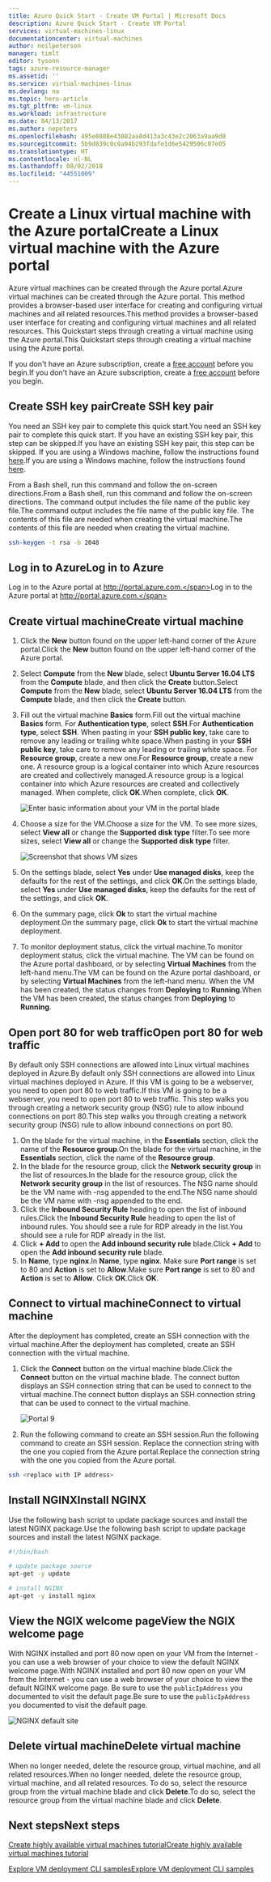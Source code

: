 ```yaml
---
title: Azure Quick Start - Create VM Portal | Microsoft Docs
description: Azure Quick Start - Create VM Portal
services: virtual-machines-linux
documentationcenter: virtual-machines
author: neilpeterson
manager: timlt
editor: tysonn
tags: azure-resource-manager
ms.assetid: ''
ms.service: virtual-machines-linux
ms.devlang: na
ms.topic: hero-article
ms.tgt_pltfrm: vm-linux
ms.workload: infrastructure
ms.date: 04/13/2017
ms.author: nepeters
ms.openlocfilehash: 495e8088e43082aa8d413a3c43e2c2063a9aa9d8
ms.sourcegitcommit: 5b9d839c0c0a94b293fdafe1d6e5429506c07e05
ms.translationtype: HT
ms.contentlocale: nl-NL
ms.lasthandoff: 08/02/2018
ms.locfileid: "44551009"
---
```

# <a name="create-a-linux-virtual-machine-with-the-azure-portal"></a><span data-ttu-id="3fe2e-103">Create a Linux virtual machine with the Azure portal</span><span class="sxs-lookup"><span data-stu-id="3fe2e-103">Create a Linux virtual machine with the Azure portal</span></span>

<span data-ttu-id="3fe2e-104">Azure virtual machines can be created through the Azure portal.</span><span class="sxs-lookup"><span data-stu-id="3fe2e-104">Azure virtual machines can be created through the Azure portal.</span></span> <span data-ttu-id="3fe2e-105">This method provides a browser-based user interface for creating and configuring virtual machines and all related resources.</span><span class="sxs-lookup"><span data-stu-id="3fe2e-105">This method provides a browser-based user interface for creating and configuring virtual machines and all related resources.</span></span> <span data-ttu-id="3fe2e-106">This Quickstart steps through creating a virtual machine using the Azure portal.</span><span class="sxs-lookup"><span data-stu-id="3fe2e-106">This Quickstart steps through creating a virtual machine using the Azure portal.</span></span>

<span data-ttu-id="3fe2e-107">If you don't have an Azure subscription, create a [free account](https://azure.microsoft.com/en-us/free/?WT.mc_id=A261C142F) before you begin.</span><span class="sxs-lookup"><span data-stu-id="3fe2e-107">If you don't have an Azure subscription, create a [free account](https://azure.microsoft.com/en-us/free/?WT.mc_id=A261C142F) before you begin.</span></span>

## <a name="create-ssh-key-pair"></a><span data-ttu-id="3fe2e-108">Create SSH key pair</span><span class="sxs-lookup"><span data-stu-id="3fe2e-108">Create SSH key pair</span></span>

<span data-ttu-id="3fe2e-109">You need an SSH key pair to complete this quick start.</span><span class="sxs-lookup"><span data-stu-id="3fe2e-109">You need an SSH key pair to complete this quick start.</span></span> <span data-ttu-id="3fe2e-110">If you have an existing SSH key pair, this step can be skipped.</span><span class="sxs-lookup"><span data-stu-id="3fe2e-110">If you have an existing SSH key pair, this step can be skipped.</span></span> <span data-ttu-id="3fe2e-111">If you are using a Windows machine, follow the instructions found [here](ssh-from-windows.md).</span><span class="sxs-lookup"><span data-stu-id="3fe2e-111">If you are using a Windows machine, follow the instructions found [here](ssh-from-windows.md).</span></span> 

<span data-ttu-id="3fe2e-112">From a Bash shell, run this command and follow the on-screen directions.</span><span class="sxs-lookup"><span data-stu-id="3fe2e-112">From a Bash shell, run this command and follow the on-screen directions.</span></span> <span data-ttu-id="3fe2e-113">The command output includes the file name of the public key file.</span><span class="sxs-lookup"><span data-stu-id="3fe2e-113">The command output includes the file name of the public key file.</span></span> <span data-ttu-id="3fe2e-114">The contents of this file are needed when creating the virtual machine.</span><span class="sxs-lookup"><span data-stu-id="3fe2e-114">The contents of this file are needed when creating the virtual machine.</span></span>

```bash
ssh-keygen -t rsa -b 2048
```

## <a name="log-in-to-azure"></a><span data-ttu-id="3fe2e-115">Log in to Azure</span><span class="sxs-lookup"><span data-stu-id="3fe2e-115">Log in to Azure</span></span> 

<span data-ttu-id="3fe2e-116">Log in to the Azure portal at http://portal.azure.com.</span><span class="sxs-lookup"><span data-stu-id="3fe2e-116">Log in to the Azure portal at http://portal.azure.com.</span></span>

## <a name="create-virtual-machine"></a><span data-ttu-id="3fe2e-117">Create virtual machine</span><span class="sxs-lookup"><span data-stu-id="3fe2e-117">Create virtual machine</span></span>

1. <span data-ttu-id="3fe2e-118">Click the **New** button found on the upper left-hand corner of the Azure portal.</span><span class="sxs-lookup"><span data-stu-id="3fe2e-118">Click the **New** button found on the upper left-hand corner of the Azure portal.</span></span>

2. <span data-ttu-id="3fe2e-119">Select **Compute** from the **New** blade, select **Ubuntu Server 16.04 LTS** from the **Compute** blade, and then click the **Create** button.</span><span class="sxs-lookup"><span data-stu-id="3fe2e-119">Select **Compute** from the **New** blade, select **Ubuntu Server 16.04 LTS** from the **Compute** blade, and then click the **Create** button.</span></span>

3. <span data-ttu-id="3fe2e-120">Fill out the virtual machine **Basics** form.</span><span class="sxs-lookup"><span data-stu-id="3fe2e-120">Fill out the virtual machine **Basics** form.</span></span> <span data-ttu-id="3fe2e-121">For **Authentication type**, select **SSH**.</span><span class="sxs-lookup"><span data-stu-id="3fe2e-121">For **Authentication type**, select **SSH**.</span></span> <span data-ttu-id="3fe2e-122">When pasting in your **SSH public key**, take care to remove any leading or trailing white space.</span><span class="sxs-lookup"><span data-stu-id="3fe2e-122">When pasting in your **SSH public key**, take care to remove any leading or trailing white space.</span></span> <span data-ttu-id="3fe2e-123">For **Resource group**, create a new one.</span><span class="sxs-lookup"><span data-stu-id="3fe2e-123">For **Resource group**, create a new one.</span></span> <span data-ttu-id="3fe2e-124">A resource group is a logical container into which Azure resources are created and collectively managed.</span><span class="sxs-lookup"><span data-stu-id="3fe2e-124">A resource group is a logical container into which Azure resources are created and collectively managed.</span></span> <span data-ttu-id="3fe2e-125">When complete, click **OK**.</span><span class="sxs-lookup"><span data-stu-id="3fe2e-125">When complete, click **OK**.</span></span>

    ![Enter basic information about your VM in the portal blade](https://docstestmedia1.blob.core.windows.net/azure-media/articles/virtual-machines/linux/media/quick-create-portal/create-vm-portal-basic-blade.png)  

4. <span data-ttu-id="3fe2e-127">Choose a size for the VM.</span><span class="sxs-lookup"><span data-stu-id="3fe2e-127">Choose a size for the VM.</span></span> <span data-ttu-id="3fe2e-128">To see more sizes, select **View all** or change the **Supported disk type** filter.</span><span class="sxs-lookup"><span data-stu-id="3fe2e-128">To see more sizes, select **View all** or change the **Supported disk type** filter.</span></span> 

    ![Screenshot that shows VM sizes](https://docstestmedia1.blob.core.windows.net/azure-media/articles/virtual-machines/linux/media/quick-create-portal/create-linux-vm-portal-sizes.png)  

5. <span data-ttu-id="3fe2e-130">On the settings blade, select **Yes** under **Use managed disks**, keep the defaults for the rest of the settings, and click **OK**.</span><span class="sxs-lookup"><span data-stu-id="3fe2e-130">On the settings blade, select **Yes** under **Use managed disks**, keep the defaults for the rest of the settings, and click **OK**.</span></span>

6. <span data-ttu-id="3fe2e-131">On the summary page, click **Ok** to start the virtual machine deployment.</span><span class="sxs-lookup"><span data-stu-id="3fe2e-131">On the summary page, click **Ok** to start the virtual machine deployment.</span></span>

7. <span data-ttu-id="3fe2e-132">To monitor deployment status, click the virtual machine.</span><span class="sxs-lookup"><span data-stu-id="3fe2e-132">To monitor deployment status, click the virtual machine.</span></span> <span data-ttu-id="3fe2e-133">The VM can be found on the Azure portal dashboard, or by selecting **Virtual Machines** from the left-hand menu.</span><span class="sxs-lookup"><span data-stu-id="3fe2e-133">The VM can be found on the Azure portal dashboard, or by selecting **Virtual Machines** from the left-hand menu.</span></span> <span data-ttu-id="3fe2e-134">When the VM has been created, the status changes from **Deploying** to **Running**.</span><span class="sxs-lookup"><span data-stu-id="3fe2e-134">When the VM has been created, the status changes from **Deploying** to **Running**.</span></span>


## <a name="open-port-80-for-web-traffic"></a><span data-ttu-id="3fe2e-135">Open port 80 for web traffic</span><span class="sxs-lookup"><span data-stu-id="3fe2e-135">Open port 80 for web traffic</span></span> 

<span data-ttu-id="3fe2e-136">By default only SSH connections are allowed into Linux virtual machines deployed in Azure.</span><span class="sxs-lookup"><span data-stu-id="3fe2e-136">By default only SSH connections are allowed into Linux virtual machines deployed in Azure.</span></span> <span data-ttu-id="3fe2e-137">If this VM is going to be a webserver, you need to open port 80 to web traffic.</span><span class="sxs-lookup"><span data-stu-id="3fe2e-137">If this VM is going to be a webserver, you need to open port 80 to web traffic.</span></span> <span data-ttu-id="3fe2e-138">This step walks you through creating a network security group (NSG) rule to allow inbound connections on port 80.</span><span class="sxs-lookup"><span data-stu-id="3fe2e-138">This step walks you through creating a network security group (NSG) rule to allow inbound connections on port 80.</span></span>

1. <span data-ttu-id="3fe2e-139">On the blade for the virtual machine, in the **Essentials** section, click the name of the **Resource group**.</span><span class="sxs-lookup"><span data-stu-id="3fe2e-139">On the blade for the virtual machine, in the **Essentials** section, click the name of the **Resource group**.</span></span>
2. <span data-ttu-id="3fe2e-140">In the blade for the resource group, click the **Network security group** in the list of resources.</span><span class="sxs-lookup"><span data-stu-id="3fe2e-140">In the blade for the resource group, click the **Network security group** in the list of resources.</span></span> <span data-ttu-id="3fe2e-141">The NSG name should be the VM name with -nsg appended to the end.</span><span class="sxs-lookup"><span data-stu-id="3fe2e-141">The NSG name should be the VM name with -nsg appended to the end.</span></span>
3. <span data-ttu-id="3fe2e-142">Click the **Inbound Security Rule** heading to open the list of inbound rules.</span><span class="sxs-lookup"><span data-stu-id="3fe2e-142">Click the **Inbound Security Rule** heading to open the list of inbound rules.</span></span> <span data-ttu-id="3fe2e-143">You should see a rule for RDP already in the list.</span><span class="sxs-lookup"><span data-stu-id="3fe2e-143">You should see a rule for RDP already in the list.</span></span>
4. <span data-ttu-id="3fe2e-144">Click **+ Add** to open the **Add inbound security rule** blade.</span><span class="sxs-lookup"><span data-stu-id="3fe2e-144">Click **+ Add** to open the **Add inbound security rule** blade.</span></span>
5. <span data-ttu-id="3fe2e-145">In **Name**, type **nginx**.</span><span class="sxs-lookup"><span data-stu-id="3fe2e-145">In **Name**, type **nginx**.</span></span> <span data-ttu-id="3fe2e-146">Make sure **Port range** is set to 80 and **Action** is set to **Allow**.</span><span class="sxs-lookup"><span data-stu-id="3fe2e-146">Make sure **Port range** is set to 80 and **Action** is set to **Allow**.</span></span> <span data-ttu-id="3fe2e-147">Click **OK**.</span><span class="sxs-lookup"><span data-stu-id="3fe2e-147">Click **OK**.</span></span>


## <a name="connect-to-virtual-machine"></a><span data-ttu-id="3fe2e-148">Connect to virtual machine</span><span class="sxs-lookup"><span data-stu-id="3fe2e-148">Connect to virtual machine</span></span>

<span data-ttu-id="3fe2e-149">After the deployment has completed, create an SSH connection with the virtual machine.</span><span class="sxs-lookup"><span data-stu-id="3fe2e-149">After the deployment has completed, create an SSH connection with the virtual machine.</span></span>

1. <span data-ttu-id="3fe2e-150">Click the **Connect** button on the virtual machine blade.</span><span class="sxs-lookup"><span data-stu-id="3fe2e-150">Click the **Connect** button on the virtual machine blade.</span></span> <span data-ttu-id="3fe2e-151">The connect button displays an SSH connection string that can be used to connect to the virtual machine.</span><span class="sxs-lookup"><span data-stu-id="3fe2e-151">The connect button displays an SSH connection string that can be used to connect to the virtual machine.</span></span>

    ![Portal 9](https://docstestmedia1.blob.core.windows.net/azure-media/articles/virtual-machines/linux/media/quick-create-portal/portal-quick-start-9.png) 

2. <span data-ttu-id="3fe2e-153">Run the following command to create an SSH session.</span><span class="sxs-lookup"><span data-stu-id="3fe2e-153">Run the following command to create an SSH session.</span></span> <span data-ttu-id="3fe2e-154">Replace the connection string with the one you copied from the Azure portal.</span><span class="sxs-lookup"><span data-stu-id="3fe2e-154">Replace the connection string with the one you copied from the Azure portal.</span></span>

```bash 
ssh <replace with IP address>
```

## <a name="install-nginx"></a><span data-ttu-id="3fe2e-155">Install NGINX</span><span class="sxs-lookup"><span data-stu-id="3fe2e-155">Install NGINX</span></span>

<span data-ttu-id="3fe2e-156">Use the following bash script to update package sources and install the latest NGINX package.</span><span class="sxs-lookup"><span data-stu-id="3fe2e-156">Use the following bash script to update package sources and install the latest NGINX package.</span></span> 

```bash 
#!/bin/bash

# update package source
apt-get -y update

# install NGINX
apt-get -y install nginx
```

## <a name="view-the-ngix-welcome-page"></a><span data-ttu-id="3fe2e-157">View the NGIX welcome page</span><span class="sxs-lookup"><span data-stu-id="3fe2e-157">View the NGIX welcome page</span></span>

<span data-ttu-id="3fe2e-158">With NGINX installed and port 80 now open on your VM from the Internet - you can use a web browser of your choice to view the default NGINX welcome page.</span><span class="sxs-lookup"><span data-stu-id="3fe2e-158">With NGINX installed and port 80 now open on your VM from the Internet - you can use a web browser of your choice to view the default NGINX welcome page.</span></span> <span data-ttu-id="3fe2e-159">Be sure to use the `publicIpAddress` you documented to visit the default page.</span><span class="sxs-lookup"><span data-stu-id="3fe2e-159">Be sure to use the `publicIpAddress` you documented to visit the default page.</span></span> 

![NGINX default site](https://docstestmedia1.blob.core.windows.net/azure-media/articles/virtual-machines/linux/media/quick-create-cli/nginx.png) 
## <a name="delete-virtual-machine"></a><span data-ttu-id="3fe2e-161">Delete virtual machine</span><span class="sxs-lookup"><span data-stu-id="3fe2e-161">Delete virtual machine</span></span>

<span data-ttu-id="3fe2e-162">When no longer needed, delete the resource group, virtual machine, and all related resources.</span><span class="sxs-lookup"><span data-stu-id="3fe2e-162">When no longer needed, delete the resource group, virtual machine, and all related resources.</span></span> <span data-ttu-id="3fe2e-163">To do so, select the resource group from the virtual machine blade and click **Delete**.</span><span class="sxs-lookup"><span data-stu-id="3fe2e-163">To do so, select the resource group from the virtual machine blade and click **Delete**.</span></span>

## <a name="next-steps"></a><span data-ttu-id="3fe2e-164">Next steps</span><span class="sxs-lookup"><span data-stu-id="3fe2e-164">Next steps</span></span>

[<span data-ttu-id="3fe2e-165">Create highly available virtual machines tutorial</span><span class="sxs-lookup"><span data-stu-id="3fe2e-165">Create highly available virtual machines tutorial</span></span>](create-cli-complete.md?toc=%2fazure%2fvirtual-machines%2flinux%2ftoc.json)

[<span data-ttu-id="3fe2e-166">Explore VM deployment CLI samples</span><span class="sxs-lookup"><span data-stu-id="3fe2e-166">Explore VM deployment CLI samples</span></span>](../windows/cli-samples.md?toc=%2fazure%2fvirtual-machines%2flinux%2ftoc.json)




